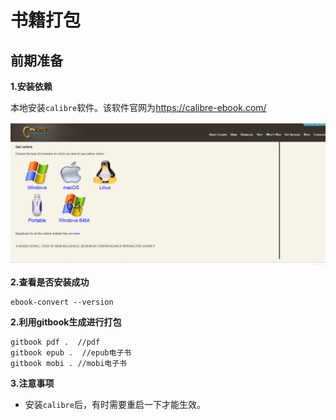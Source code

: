 # 书籍打包

## 前期准备

**1.安装依赖**

本地安装```calibre```软件。该软件官网为<https://calibre-ebook.com/>

![](images/calibre.PNG)

**2.查看是否安装成功**

```
ebook-convert --version
```



**2.利用gitbook生成进行打包**

```
gitbook pdf .  //pdf
gitbook epub .  //epub电子书
gitbook mobi . //mobi电子书
```

**3.注意事项**

+ 安装```calibre```后，有时需要重启一下才能生效。